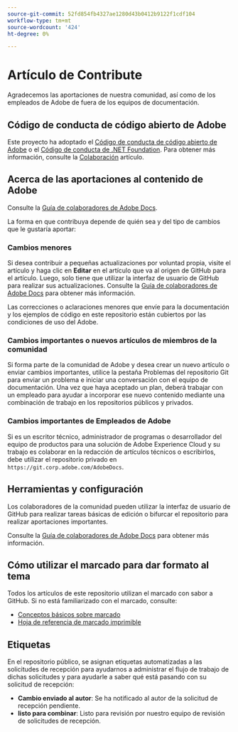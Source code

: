 ```yaml
---
source-git-commit: 52fd854fb4327ae1280d43b0412b9122f1cdf104
workflow-type: tm+mt
source-wordcount: '424'
ht-degree: 0%

---
```

# Artículo de Contribute

Agradecemos las aportaciones de nuestra comunidad, así como de los empleados de Adobe de fuera de los equipos de documentación.

## Código de conducta de código abierto de Adobe

Este proyecto ha adoptado el [Código de conducta de código abierto de Adobe](code-of-conduct.md) o el [Código de conducta de .NET Foundation](https://dotnetfoundation.org/code-of-conduct). Para obtener más información, consulte la [Colaboración](contributing.md) artículo.

## Acerca de las aportaciones al contenido de Adobe

Consulte la [Guía de colaboradores de Adobe Docs](https://experienceleague.adobe.com/docs/contributor/contributor-guide/introduction.html?lang=es).

La forma en que contribuya depende de quién sea y del tipo de cambios que le gustaría aportar:

### Cambios menores

Si desea contribuir a pequeñas actualizaciones por voluntad propia, visite el artículo y haga clic en **Editar** en el artículo que va al origen de GitHub para el artículo. Luego, solo tiene que utilizar la interfaz de usuario de GitHub para realizar sus actualizaciones. Consulte la [Guía de colaboradores de Adobe Docs](https://experienceleague.adobe.com/docs/contributor/contributor-guide/introduction.html?lang=es) para obtener más información.

Las correcciones o aclaraciones menores que envíe para la documentación y los ejemplos de código en este repositorio están cubiertos por las condiciones de uso del Adobe.

### Cambios importantes o nuevos artículos de miembros de la comunidad

Si forma parte de la comunidad de Adobe y desea crear un nuevo artículo o enviar cambios importantes, utilice la pestaña Problemas del repositorio Git para enviar un problema e iniciar una conversación con el equipo de documentación. Una vez que haya aceptado un plan, deberá trabajar con un empleado para ayudar a incorporar ese nuevo contenido mediante una combinación de trabajo en los repositorios públicos y privados.

<!--
If you submit a pull request with significant changes to documentation and code examples, you'll see a message in the pull request asking you to submit an online contribution license agreement (CLA). We need you to complete the online form before we can review your pull request.
-->

### Cambios importantes de Empleados de Adobe

Si es un escritor técnico, administrador de programas o desarrollador del equipo de productos para una solución de Adobe Experience Cloud y su trabajo es colaborar en la redacción de artículos técnicos o escribirlos, debe utilizar el repositorio privado en `https://git.corp.adobe.com/AdobeDocs`.

<!--Employees from other parts of the Adobe world should use the public repo for minor updates.-->

## Herramientas y configuración

Los colaboradores de la comunidad pueden utilizar la interfaz de usuario de GitHub para realizar tareas básicas de edición o bifurcar el repositorio para realizar aportaciones importantes.

Consulte la [Guía de colaboradores de Adobe Docs](https://experienceleague.adobe.com/docs/contributor/contributor-guide/introduction.html?lang=es) para obtener más información.

## Cómo utilizar el marcado para dar formato al tema

Todos los artículos de este repositorio utilizan el marcado con sabor a GitHub. Si no está familiarizado con el marcado, consulte:

* [Conceptos básicos sobre marcado](https://help.github.com/articles/getting-started-with-writing-and-formatting-on-github/)
* [Hoja de referencia de marcado imprimible](https://guides.github.com/pdfs/markdown-cheatsheet-online.pdf)

## Etiquetas

En el repositorio público, se asignan etiquetas automatizadas a las solicitudes de recepción para ayudarnos a administrar el flujo de trabajo de dichas solicitudes y para ayudarle a saber qué está pasando con su solicitud de recepción:

* **Cambio enviado al autor**: Se ha notificado al autor de la solicitud de recepción pendiente.
* **listo para combinar**: Listo para revisión por nuestro equipo de revisión de solicitudes de recepción.
